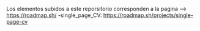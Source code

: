 Los elementos subidos a este reporsitorio corresponden a la pagina --> https://roadmap.sh/
-single_page_CV: https://roadmap.sh/projects/single-page-cv
